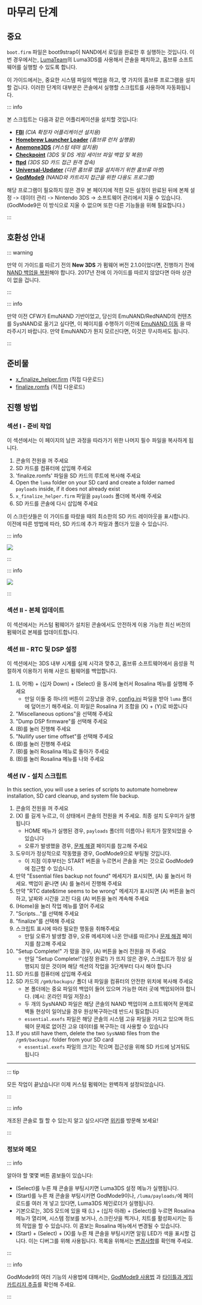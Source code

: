 # 마무리 단계

## 중요

`boot.firm` 파일은 boot9strap이 NAND에서 로딩을 완료한 후 실행하는 것입니다. 이번 경우에서는, [LumaTeam](https://github.com/LumaTeam/)의 Luma3DS를 사용해서 콘솔을 패치하고, 홈브류 소프트웨어를 실행할 수 있도록 합니다.

이 가이드에서는, 중요한 시스템 파일의 백업을 하고, 몆 가지의 홈브류 프로그램을 설치할 겁니다. 이러한 단계의 대부분은 콘솔에서 실행할 스크립트를 사용하여 자동화됩니다.

::: info

본 스크립트는 다음과 같은 어플리케이션을 설치할 것입니다:

- **[FBI](https://github.com/lifehackerhansol/FBI)** _(CIA 확장자 어플리케이션 설치용)_
- **[Homebrew Launcher Loader](https://github.com/PabloMK7/homebrew_launcher_dummy)** _(홈브류 런처 실행용)_
- **[Anemone3DS](https://github.com/astronautlevel2/Anemone3DS)** _(커스텀 테마 설치용)_
- **[Checkpoint](https://github.com/FlagBrew/Checkpoint)** _(3DS 및 DS 게임 세이브 파일 백업 및 복원)_
- **[ftpd](https://github.com/mtheall/ftpd)** _(3DS SD 카드 접근 원격 접속)_
- **[Universal-Updater](https://github.com/Universal-Team/Universal-Updater/)** _(다른 홈브류 앱을 설치하기 위한 홈브류 마켓)_
- **[GodMode9](https://github.com/d0k3/GodMode9)** _(NAND와 카트리지 접근을 위한 다용도 프로그램)_

해당 프로그램이 필요하지 않은 경우 본 페이지에 적힌 모든 설정이 완료된 뒤에 본체 설정 -> 데이터 관리 -> Nintendo 3DS -> 소프트웨어 관리에서 지울 수 있습니다. (GodMode9은 이 방식으로 지울 수 없으며 또한 다른 기능들을 위해 필요합니다.)

:::

## 호환성 안내

::: warning

만약 이 가이드를 따르기 전의 **New 3DS** 가 펌웨어 버전 2.1.0이었다면, 진행하기 전에 [NAND 백업을 복원](godmode9-usage#restoring-a-nand-backup)해야 합니다. 2017년 전에 이 가이드를 따르지 않았다면 아마 상관이 없을 겁니다.

:::

::: info

만약 이전 CFW가 EmuNAND 기반이었고, 당신의 EmuNAND/RedNAND의 컨텐츠를 SysNAND로 옮기고 싶다면, 이 페이지를 수행하기 이전에 [EmuNAND 이동](move-emunand) 을 따라주시기 바랍니다. 만약 EmuNAND가 뭔지 모르신다면, 이것은 무시하셔도 됩니다.

:::

## 준비물

- [x_finalize_helper.firm](https://github.com/hacks-guide/finalize/releases/latest/download/x_finalize_helper.firm) (직접 다운로드)
- [finalize.romfs](https://github.com/hacks-guide/finalize/releases/latest/download/finalize.romfs) (직접 다운로드)

## 진행 방법

### 섹션 I - 준비 작업

이 섹션에서는 이 페이지의 남은 과정을 따라가기 위한 나머지 필수 파일을 복사하게 됩니다.

1. 콘솔의 전원을 꺼 주세요
2. SD 카드를 컴퓨터에 삽입해 주세요
3. 'finalize.romfs' 파일을 SD 카드의 루트에 복사해 주세요
4. Open the `luma` folder on your SD card and create a folder named `payloads` inside, if it does not already exist
5. `x_finalize_helper.firm` 파일을 `payloads` 폴더에 복사해 주세요
6. SD 카드를 콘솔에 다시 삽입해 주세요

이 스크린샷들은 이 가이드를 따랐을 때의 최소한의 SD 카드 레이아웃을 표시합니다. 이전에 따른 방법에 따라, SD 카드에 추가 파일과 폴더가 있을 수 있습니다.

::: info

![](/images/screenshots/finalizing-root-layout.png)

:::

::: info

![](/images/screenshots/finalizing-luma-payloads.png)

:::

### 섹션 II - 본체 업데이트

이 섹션에서는 커스텀 펌웨어가 설치된 콘솔에서도 안전하게 이용 가능한 최신 버전의 펌웨어로 본체를 업데이트합니다.

<!--@include: ./_include/sysupdate.md -->

### 섹션 III - RTC 및 DSP 설정

이 섹션에서는 3DS 내부 시계를 실제 시각과 맞추고, 홈브류 소프트웨어에서 음성을 적절하게 이용하기 위해 사운드 펌웨어를 백업합니다.

1. (L 어깨) + (십자 Down) + (Select) 을 동시에 눌러서 Rosalina 메뉴를 실행해 주세요
   - 만일 이들 중 하나의 버튼이 고장났을 경우, [config.ini](/assets/config.ini) 파일을 받아 `luma` 폴더에 덮어쓰기 해주세요. 이 파일은 Rosalina 키 조합을 (X) + (Y)로 바꿉니다
2. "Miscellaneous options"을 선택해 주세요
3. "Dump DSP firmware"를 선택해 주세요
4. (B)를 눌러 진행해 주세요
5. "Nullify user time offset"를 선택해 주세요
6. (B)를 눌러 진행해 주세요
7. (B)를 눌러 Rosalina 메뉴로 돌아가 주세요
8. (B)를 눌러 Rosalina 메뉴를 나와 주세요

### 섹션 IV - 설치 스크립트

In this section, you will use a series of scripts to automate homebrew installation, SD card cleanup, and system file backup.

1. 콘솔의 전원을 꺼 주세요
2. (X) 를 길게 누르고, 이 상태에서 콘솔의 전원을 켜 주세요. 최종 설치 도우미가 실행됩니다
   - HOME 메뉴가 실행된 경우, `payloads` 폴더의 이름이나 위치가 잘못되었을 수 있습니다
   - 오류가 발생했을 경우, [문제 해결](troubleshooting#finalizing-setup) 페이지를 참고해 주세요
3. 도우미가 정상적으로 작동했을 경우, GodMode9으로 부팅될 것입니다.
   - 이 지점 이후부터는 START 버튼을 누르면서 콘솔을 켜는 것으로 GodMode9에 접근할 수 있습니다.
4. 만약 "Essential files backup not found" 메세지가 표시되면, (A) 룰 눌러서 하세요. 백업이 끝나면 (A) 를 눌러서 진행해 주세요
5. 만약 "RTC date&time seems to be wrong" 메세지가 표시되면 (A) 버튼을 눌러 하고, 날짜와 시간을 고친 다음 (A) 버튼을 눌러 계속해 주세요
6. (Home)을 눌러 작업 메뉴를 열어 주세요
7. "Scripts..."를 선택해 주세요
8. "finalize"를 선택해 주세요
9. 스크립트 표시에 따라 필요한 행동을 취해주세요
   - 만일 오류가 발생할 경우, 오류 메세지에 나온 안내를 따르거나 [문제 해경](troubleshooting#finalizing-setup) 페이지를 참고해 주세요
10. "Setup Complete!" 가 떴을 경우, (A) 버튼을 눌러 전원을 꺼 주세요
    - 만일 "Setup Complete!"(설정 완료!) 가 뜨지 않은 경우, 스크립트가 정상 실행되지 않은 것이며 해당 섹션의 작업을 3단계부터 다시 해야 합니다
11. SD 카드를 컴퓨터에 삽입해 주세요
12. SD 카드의 `/gm9/backups/` 폴더 내 파일을 컴퓨터의 안전한 위치에 복사해 주세요
    - 본 폴더에는 중요 파일의 백업이 들어 있으며 가능한 여러 곳에 백업되어야 합니다. (예시: 온라인 파일 저장소)
    - 두 개의 SysNAND 파일은 해당 콘솔의 NAND 백업이며 소프트웨어적 문제로 벽돌 현상이 일어났을 경우 원상복구하는데 반드시 필요합니다
    - `essential.exefs` 파일은 해당 콘솔의 시스템 고유 파일을 가지고 있으며 하드웨어 문제로 없어진 고유 데이터를 복구하는 데 사용할 수 있습니다
13. If you still have them, delete the two `SysNAND` files from the `/gm9/backups/` folder from your SD card
    - `essential.exefs` 파일의 크기는 작으며 접근성을 위해 SD 카드에 남겨둬도 됩니다

___

::: tip

모든 작업이 끝났습니다! 이제 커스텀 펌웨어는 완벽하게 설정되었습니다.

:::

::: info

개조된 콘솔로 뭘 할 수 있는지 알고 싶으시다면 [위키](https://wiki.hacks.guide/wiki/3DS:Things_to_do)를 방문해 보세요!

:::

### 정보와 메모

::: info

알아야 할 몇몇 버튼 콤보들이 있습니다:

- (Select)를 누른 채 콘솔을 부팅시키면 Luma3DS 설정 메뉴가 실행됩니다.
- (Start)를 누른 채 콘솔을 부팅시키면 GodMode9이나, `/luma/payloads/`에 페이로드를 여러 개 넣고 있다면, Luma3DS 체인로더가 실행됩니다.
- 기본으로는, 3DS 모드에 있을 때 (L) + (십자 아래) + (Select)를 누르면 Rosalina 메뉴가 열리며, 시스템 정보를 보거나, 스크린샷을 찍거나, 치트를 활성화시키는 등의 작업을 할 수 있습니다. 이 콤보는 Rosalina 메뉴에서 변경될 수 있습니다.
- (Start) + (Select) + (X)를 누른 채 콘솔을 부팅시키면 알림 LED가 색을 표시할 겁니다. 이는 디버그를 위해 사용됩니다. 목록을 위해서는 [변경사항](https://github.com/SciresM/boot9strap/releases/tag/1.4)를 확인해 주세요.

:::

::: info

GodMode9의 여러 기능의 사용법에 대해서는, [GodMode9 사용법](godmode9-usage) 과 [타이틀과 게임 카트리지 추출](dumping-titles-and-game-cartridges)를 확인해 주세요.

:::
